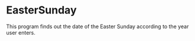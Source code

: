 # EasterSunday
This program finds out the date of the Easter Sunday according to the year user enters.
